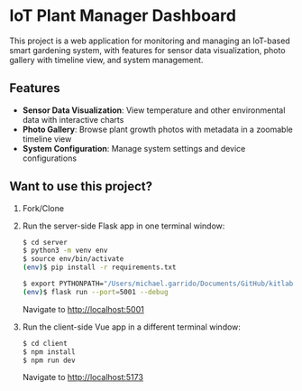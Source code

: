 # IoT Plant Manager Dashboard

This project is a web application for monitoring and managing an IoT-based smart gardening system, with features for sensor data visualization, photo gallery with timeline view, and system management.

## Features

- **Sensor Data Visualization**: View temperature and other environmental data with interactive charts
- **Photo Gallery**: Browse plant growth photos with metadata in a zoomable timeline view
- **System Configuration**: Manage system settings and device configurations

## Want to use this project?

1. Fork/Clone

1. Run the server-side Flask app in one terminal window:

    ```sh
    $ cd server
    $ python3 -m venv env
    $ source env/bin/activate
    (env)$ pip install -r requirements.txt

    $ export PYTHONPATH="/Users/michael.garrido/Documents/GitHub/kitlab-io/fullstack-food/iot-manager":$PYTHONPATH
    (env)$ flask run --port=5001 --debug
    ```

    Navigate to [http://localhost:5001](http://localhost:5001)

1. Run the client-side Vue app in a different terminal window:

    ```sh
    $ cd client
    $ npm install
    $ npm run dev
    ```

    Navigate to [http://localhost:5173](http://localhost:5173)
